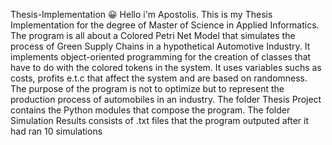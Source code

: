 Thesis-Implementation
:grinning: Hello i'm Apostolis. This is my Thesis Implementation for the degree of Master of Science in Applied Informatics.
The program is all about a Colored Petri Net Model that simulates the process of Green Supply Chains in a hypothetical Automotive Industry. It implements object-oriented programming for the creation of classes that have to do with the colored tokens in the system. It uses variables suchs as costs, profits e.t.c that affect the system and are based on randomness. The purpose of the program is not to optimize but to represent the production process of automobiles in an industry. The folder Thesis Project contains the Python modules that compose the program. The folder Simulation Results consists of .txt files that the program outputed after it had ran 10 simulations
 
